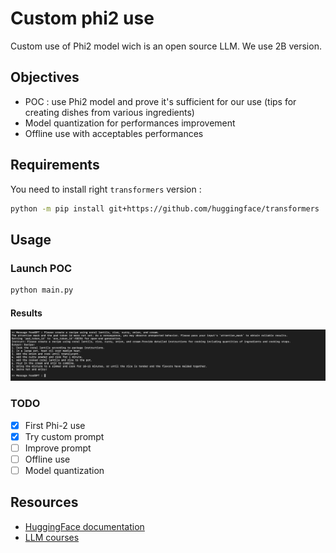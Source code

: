 # Custom phi2 use

Custom use of Phi2 model wich is an open source LLM.
We use 2B version.

## Objectives

- POC : use Phi2 model and prove it's sufficient for our use (tips for creating dishes from various ingredients)
- Model quantization for performances improvement
- Offline use with acceptables performances

## Requirements

You need to install right `transformers` version :

```bash
python -m pip install git+https://github.com/huggingface/transformers
```

## Usage

### Launch POC

```bash
python main.py
```

#### Results

![poc-result](./media/custom_prompt.png)

### TODO

- [x] First Phi-2 use
- [x] Try custom prompt
- [ ] Improve prompt
- [ ] Offline use
- [ ] Model quantization

## Resources

- [HuggingFace documentation](https://huggingface.co/microsoft/phi-2)
- [LLM courses](https://github.com/mlabonne/llm-course)
